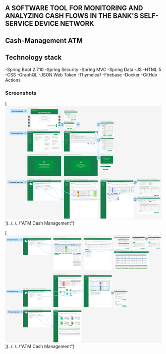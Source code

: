 ## A SOFTWARE TOOL FOR MONITORING AND ANALYZING CASH FLOWS IN THE BANK'S SELF-SERVICE DEVICE NETWORK


## Cash-Management ATM

## Technology stack
-Spring Boot 2.7.10
-Spring Security
-Spring MVC
-Spring Data
-JS
-HTML 5
-CSS
-GraphQL
-JSON Web Token
-Thymeleaf
-Firebase
-Docker
-GitHub Actions

### Screenshots

[!["ATM Cash Management"](images/1.png)](../../../"ATM Cash Management")


[!["ATM Cash Management"](images/2.png)](../../../"ATM Cash Management")


